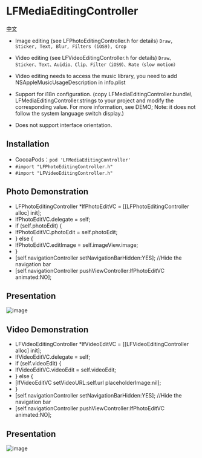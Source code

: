 # LFMediaEditingController


[中文](https://github.com/lincf0912/LFMediaEditingController/blob/master/README.md)

* Image editing (see LFPhotoEditingController.h for details)
`Draw, Sticker, Text, Blur, Filters (iOS9), Crop`

* Video editing (see LFVideoEditingController.h for details)
`Draw、Sticker、Text、Auidio、Clip、Filter（iOS9）、Rate（slow motion）`

* Video editing needs to access the music library, you need to add NSAppleMusicUsageDescription in info.plist

* Support for i18n configuration. (copy LFMediaEditingController.bundle\ LFMediaEditingController.strings to your project and modify the corresponding value. For more information, see DEMO; Note: it does not follow the system language switch display.)

* Does not support interface orientation.

## Installation

* CocoaPods：`pod 'LFMediaEditingController'`
* `#import "LFPhotoEditingController.h"`
* `#import "LFVideoEditingController.h"`

## Photo Demonstration

* LFPhotoEditingController *lfPhotoEditVC = [[LFPhotoEditingController alloc] init];
* lfPhotoEditVC.delegate = self;
* if (self.photoEdit) {
*   lfPhotoEditVC.photoEdit = self.photoEdit;
* } else {
*   lfPhotoEditVC.editImage = self.imageView.image;
* }
* [self.navigationController setNavigationBarHidden:YES]; //Hide the navigation bar
* [self.navigationController pushViewController:lfPhotoEditVC animated:NO]; 

## Presentation

![image](https://github.com/lincf0912/LFMediaEditingController/blob/master/ScreenShots/screenshot.gif)


## Video Demonstration
* LFVideoEditingController *lfVideoEditVC = [[LFVideoEditingController alloc] init];
* lfVideoEditVC.delegate = self;
* if (self.videoEdit) {
* lfVideoEditVC.videoEdit = self.videoEdit;
* } else {
* [lfVideoEditVC setVideoURL:self.url placeholderImage:nil];
* }
* [self.navigationController setNavigationBarHidden:YES]; //Hide the navigation bar
* [self.navigationController pushViewController:lfPhotoEditVC animated:NO]; 

## Presentation

![image](https://github.com/lincf0912/LFMediaEditingController/blob/master/ScreenShots/screenshot_video.gif)


